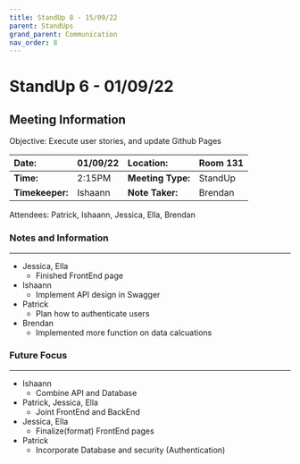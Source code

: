 ```yaml
---
title: StandUp 8 - 15/09/22
parent: StandUps
grand_parent: Communication
nav_order: 8
---
```

# StandUp 6 - 01/09/22
## Meeting Information

 Objective:	Execute user stories, and update Github Pages


| __Date:__         | 01/09/22      | __Location:__     | Room 131      |
|:------------------|:--------------|:------------------|:--------------|
| __Time:__         | 2:15PM        | __Meeting Type:__ | StandUp       |
| __Timekeeper:__   | Ishaann       | __Note Taker:__   | Brendan       |


Attendees:	Patrick, Ishaann, Jessica, Ella, Brendan


### __Notes and Information__
--------------------------------------------------------------------------------
- Jessica, Ella
    - Finished FrontEnd page 
- Ishaann
    - Implement API design in Swagger 
- Patrick 
    - Plan how to authenticate users
- Brendan
    - Implemented more function on data calcuations

### __Future Focus__
--------------------------------------------------------------------------------
- Ishaann
    - Combine API and Database 
- Patrick, Jessica, Ella
    - Joint FrontEnd and BackEnd 
- Jessica, Ella
    - Finalize(format) FrontEnd pages
- Patrick 
    - Incorporate Database and security (Authentication) 


&nbsp;
